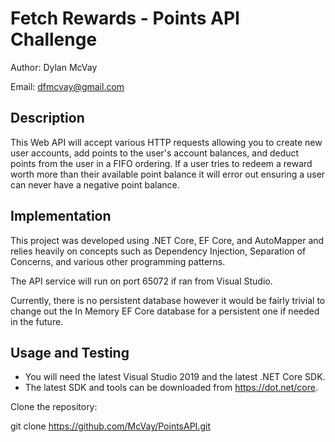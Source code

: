 # Fetch Rewards - Points API Challenge

Author: Dylan McVay

Email: dfmcvay@gmail.com

## Description

This Web API will accept various HTTP requests allowing you to create new user accounts, add points to the user's account balances, and deduct points from the user in a FIFO ordering. If a user tries to redeem a reward worth more than their available point balance it will error out ensuring a user can never have a negative point balance.

## Implementation
This project was developed using .NET Core, EF Core, and AutoMapper and relies heavily on concepts such as Dependency Injection, Separation of Concerns, and various other programming patterns.

The API service will run on port 65072 if ran from Visual Studio.

Currently, there is no persistent database however it would be fairly trivial to change out the In Memory EF Core database for a persistent one if needed in the future.

## Usage and Testing

- You will need the latest Visual Studio 2019 and the latest .NET Core SDK.
- The latest SDK and tools can be downloaded from https://dot.net/core.

Clone the repository:

git clone https://github.com/McVay/PointsAPI.git
